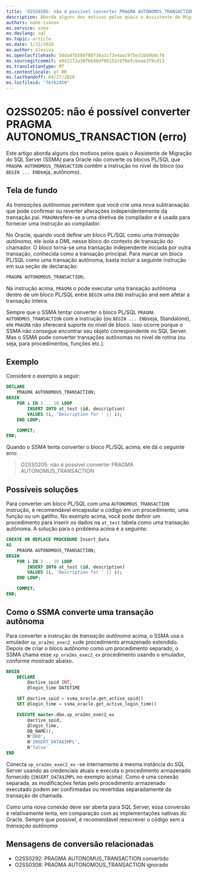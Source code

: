 ```yaml
---
title: 'O2SS0205: não é possível converter PRAGMA AUTONOMUS_TRANSACTION (erro)'
description: Aborda alguns dos motivos pelos quais o Assistente de Migração do SQL Server (SSMA) para Oracle não converte os blocos PL/SQL que contêm a instrução PRAGMA AUTONOMOUS_TRANSACTION no nível de bloco (ou seja, início autônomo... FIM).
authors: nahk-ivanov
ms.service: ssma
ms.devlang: sql
ms.topic: article
ms.date: 1/22/2020
ms.author: alexiva
ms.openlocfilehash: 5dda4fb509f08736a1cf3e4aac975e31bb9b0cf6
ms.sourcegitcommit: e042272a38fb646df05152c676e5cbeae3f9cd13
ms.translationtype: MT
ms.contentlocale: pt-BR
ms.lasthandoff: 04/27/2020
ms.locfileid: "76762450"
---
```

# <a name="o2ss0205-unable-to-convert-pragma-autonomus_transaction-error"></a>O2SS0205: não é possível converter PRAGMA AUTONOMUS_TRANSACTION (erro)

Este artigo aborda alguns dos motivos pelos quais o Assistente de Migração do SQL Server (SSMA) para Oracle não converte os blocos PL/SQL que `PRAGMA AUTONOMOUS_TRANSACTION` contêm a instrução no nível de bloco (ou `BEGIN ... END`seja, autônomo).

## <a name="background"></a>Tela de fundo

*As transações autônomas* permitem que você crie uma nova subtransação que pode confirmar ou reverter alterações independentemente da transação pai. `PRAGMA`refere-se a uma diretiva de compilador e é usada para fornecer uma instrução ao compilador.

No Oracle, quando você define um bloco PL/SQL como uma *transação autônoma*, ele isola a DML nesse bloco do contexto de transação do chamador. O bloco torna-se uma transação independente iniciada por outra transação, conhecida como a transação principal. Para marcar um bloco PL/SQL como uma transação autônoma, basta incluir a seguinte instrução em sua seção de declaração:

```sql
PRAGMA AUTONOMOUS_TRANSACTION;
```

Na instrução acima, `PRAGMA` o pode executar uma transação autônoma dentro de um bloco PL/SQL entre `BEGIN` uma `END` instrução and sem afetar a transação inteira.

Sempre que o SSMA tentar converter o bloco PL/SQL `PRAGMA AUTONOMUS_TRANSACTION` com a instrução (ou `BEGIN ... END`seja, Standalone), ele `PRAGMA` não oferecerá suporte no nível de bloco. Isso ocorre porque o SSMA não consegue encontrar seu objeto correspondente no SQL Server. Mas o SSMA pode converter transações autônomas no nível de rotina (ou seja, para procedimentos, funções etc.).

## <a name="example"></a>Exemplo

Considere o exemplo a seguir:

```sql
DECLARE
    PRAGMA AUTONOMOUS_TRANSACTION;
BEGIN
    FOR i IN 3 .. 10 LOOP
        INSERT INTO at_test (id, description)
        VALUES (i, 'Description for ' || i);
    END LOOP;

    COMMIT;
END;
```

Quando o SSMA tenta converter o bloco PL/SQL acima, ele dá o seguinte erro:

> O2SS0205: não é possível converter PRAGMA AUTONOMUS_TRANSACTION

## <a name="possible-remedies"></a>Possíveis soluções

Para converter um bloco PL/SQL com uma `AUTONOMOUS_TRANSACTION` instrução, é recomendável encapsular o código em um procedimento, uma função ou um gatilho. No exemplo acima, você pode definir um procedimento para inserir os dados na `at_test` tabela como uma transação autônoma. A solução para o problema acima é a seguinte:

```sql
CREATE OR REPLACE PROCEDURE Insert_Data
AS
    PRAGMA AUTONOMOUS_TRANSACTION;
BEGIN
    FOR i IN 3 .. 10 LOOP
        INSERT INTO at_test (id, description)
        VALUES (i, 'Description for ' || i);
    END LOOP;

    COMMIT;
END;
```

## <a name="how-ssma-converts-an-autonomous-transaction"></a>Como o SSMA converte uma transação autônoma

Para converter a instrução de *transação autônoma* acima, o SSMA usa o emulador `xp_ora2ms_exec2_ex`de procedimento armazenado estendido. Depois de criar o bloco autônomo como um procedimento separado, o SSMA chama esse `xp_ora2ms_exec2_ex` procedimento usando o emulador, conforme mostrado abaixo.

```sql
BEGIN
    DECLARE
        @active_spid INT,
        @login_time DATETIME

    SET @active_spid = ssma_oracle.get_active_spid()
    SET @login_time = ssma_oracle.get_active_login_time()

    EXECUTE master.dbo.xp_ora2ms_exec2_ex
        @active_spid,
        @login_time,
        DB_NAME(),
        N'DBO',
        N'INSERT_DATA$IMPL',
        N'false'
END
```

Conecta `xp_ora2ms_exec2_ex` -se internamente à mesma instância do SQL Server usando as credenciais atuais e executa o procedimento armazenado fornecido (`INSERT_DATA$IMPL` no exemplo acima). Como é uma conexão separada, as modificações feitas pelo procedimento armazenado executado podem ser confirmadas ou revertidas separadamente da transação de chamada.

Como uma nova conexão deve ser aberta para SQL Server, essa conversão é relativamente lenta, em comparação com as implementações nativas do Oracle. Sempre que possível, é recomendável reescrever o código sem a *transação autônoma*.

## <a name="related-conversion-messages"></a>Mensagens de conversão relacionadas

* O2SS0292: PRAGMA AUTONOMUS_TRANSACTION convertido
* O2SS0308: PRAGMA AUTONOMOUS_TRANSACTION ignorado
